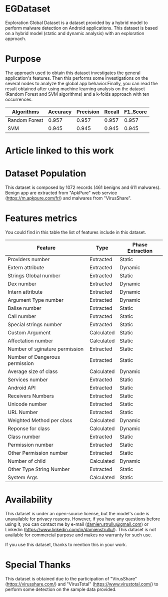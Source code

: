 # EGDataset

Exploration Global Dataset is a dataset provided by a hybrid model to perform malware detection on Android applications. This dataset is based on a hybrid model (static and dynamic analysis) with an exploration approach.

# Purpose
The approach used to obtain this dataset investigates the general application's features. Then this performs some investigations on the several nodes to analyze the global app behavior.Finally, you can read the result obtained after using machine learning analysis on the dataset (Random Forest and SVM algorithms) and a k-folds approach with ten occurrences.

|Algorithms|Accuracy|Precision|Recall|F1_Score|
|---|---|---|---|---|
|Random Forest|0.957|0.957|0.957|0.957|
|SVM|0.945|0.945|0.945|0.945|

# Article linked to this work

# Dataset Population

This dataset is composed by 1072 records (461 benigns and 611 malwares). Benign app are extracted from "ApkPure" web service (https://m.apkpure.com/fr/) and malwares from "VirusShare".

# Features metrics

You could find in this table the list of features include in this dataset.

|Feature|Type|Phase Extraction|
|---|---|---|
|Providers number| Extracted|Static|
|Extern attribute| Extracted|Dynamic|	
|Strings Global number	| Extracted| Static|
|Dex number| Extracted|Dynamic|	
|Intern attribute| Extracted|Dynamic|	
|Argument Type number| Extracted|Dynamic|	
|Balise number	| Extracted| Static|
|Call number| Extracted| Static|	
|Special strings number| Extracted| Static|	
|Custom Argument| Calculated| Static|	
|Affectation number| Calculated| Static|	
|Number of sginature permission| Extracted| Static|	
|Number of Dangerous permission| Extracted|	Static|
|Average size of class| Calculated| Dynamic|	
|Services number| Extracted|	Static|
|Android API| Extracted| Static|	
|Receivers Numbers| Extracted| Static|	
|Unicode number| Extracted|	Static|
|URL Number| Extracted| Static|
|Weighted Method per class| Calculated| Dynamic|	
|Reponse for class| Calculated|Dynamic|	
|Class number	| Extracted| Static|
|Permission number| Extracted| Static|	
|Other Permission number| Extracted|	Static|
|Number of child| Calculated|	Dynamic|
|Other Type String Number| Extracted| Static|	
|System Args| Calculated| Static|


# Availability
This dataset is under an open-source license, but the model's code is unavailable for privacy reasons. However, if you have any questions before using it, you can contact me by e-mail (damien.strullu@gmail.com) or Linkedin (https://www.linkedin.com/in/damienstrullu/). This dataset is not available for commercial purpose and makes no warranty for such use.

If you use this dataset, thanks to mention this in your work.

# Special Thanks

This dataset is obtained due to the participation of "VirusShare" (https://virusshare.com/) and "VirusTotal" (https://www.virustotal.com/) to perform some detection on the sample data provided.
